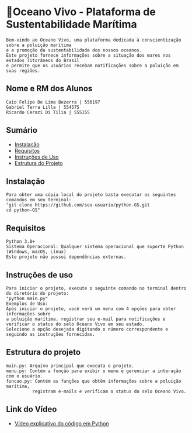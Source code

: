 # 🌊Oceano Vivo - Plataforma de Sustentabilidade Marítima
    Bem-vindo ao Oceano Vivo, uma plataforma dedicada à conscientização sobre a poluição marítima
    e a promoção da sustentabilidade dos nossos oceanos.
    Este projeto fornece informações sobre a situação dos mares nos estados litorâneos do Brasil
    e permite que os usuários recebam notificações sobre a poluição em suas regiões.

## Nome e RM dos Alunos
    Caio Felipe De Lima Bezerra | 556197
    Gabriel Terra Lilla | 554575
    Ricardo Cerazi Di Tilia | 555155

## Sumário
- [Instalação](#instalação)
- [Requisitos](#requisitos)
- [Instruções de Uso](#instruções-de-uso)
- [Estrutura do Projeto](#estrutura-do-projeto)


## Instalação
    Para obter uma cópia local do projeto basta executar os seguintes comandos em seu terminal:
    "git clone https://github.com/seu-usuario/python-GS.git
    cd python-GS"

## Requisitos
    Python 3.8+
    Sistema Operacional: Qualquer sistema operacional que suporte Python (Windows, macOS, Linux)
    Este projeto não possui dependências externas.

## Instruções de uso
    Para iniciar o projeto, execute o seguinte comando no terminal dentro do diretório do projeto:
    "python main.py"
    Exemplos de Uso:
    Após iniciar o projeto, você verá um menu com 4 opções para obter informações sobre
    a poluição marítima, registrar seu e-mail para notificações e verificar o status do selo Oceano Vivo em seu estado.
    Selecione a opção desejada digitando o número correspondente e seguindo as instruções fornecidas.

## Estrutura do projeto
    main.py: Arquivo principal que executa o projeto.
    menu.py: Contém a função para exibir o menu e gerenciar a interação com o usuário.
    funcao.py: Contém as funções que obtêm informações sobre a poluição marítima,
              registram e-mails e verificam o status do selo Oceano Vivo.
## Link do Vídeo
- [Vídeo explicativo do código em Python](https://www.youtube.com/watch?v=IvVFVaeVS7g)
